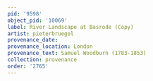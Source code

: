 ```yaml
---
pid: '9598'
object_pid: '10069'
label: River Landscape at Basrode (Copy)
artist: pieterbruegel
provenance_date:
provenance_location: London
provenance_text: Samuel Woodburn (1783-1853)
collection: provenance
order: '2765'
---
```

